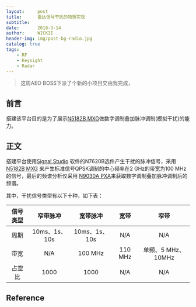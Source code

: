 ```yaml
---
layout:     post
title:      雷达信号干扰的物理实现
subtitle:   
date:       2018-3-14
author:     WICKII
header-img: img/post-bg-radio.jpg
catalog: true
tags:
    - RF 
    - Keysight 
    - Radar 
---
```

> 这周AEO BOSS下派了个新的小项目交由我完成，


## 前言
搭建该平台目的是为了展示[N5182B MXG](https://www.keysight.com/zh-CN/pdx-x201912-pn-N5182B?cc=CN&lc=chi&lsrch=true&searchT=n5182B)做数字调制叠加脉冲调制(模拟干扰)的能力。  

  


  

 




## 正文
搭建平台使用[Signal Studio](https://www.keysight.com/cn/zh/software/application-sw/signal-studio-software.html) 软件的N7620B选件产生干扰的脉冲信号，采用[N5182B MXG](https://www.keysight.com/zh-CN/pdx-x201912-pn-N5182B?cc=CN&lc=chi&lsrch=true&searchT=n5182B) 来产生标准信号QPSK调制的中心频率在2 GHz的带宽为100 MHz的信号，最后的频谱分析仪采用 [N9030A PXA](https://www.keysight.com/zh-CN/pdx-x201775-pn-N9030A/pxa-signal-analyzer-3-hz-to-50-ghz?nid=-32508.1150151.00&cc=CN&lc=chi)来获取数字调制叠加脉冲调制后的频谱。  

其中，干扰信号类型有以下十种，如下表：  



|信号类型| 窄带脉冲 | 宽带脉冲 | 宽带 | 窄带 |
| :----:  | :----:  | :----: | :----: |:----:|
| 周期| 10ms、1s、10s | 10ms、1s、10s |  N/A|N/A|
| 带宽 | N/A    | 100 MHz      | 110 MHz     |单频、5 MHz、10MHz|
| 占空比 | 1000    | 1000     | N/A     |N/A|





## Reference













